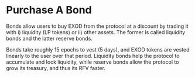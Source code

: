 # Purchase A Bond

Bonds allow users to buy EXOD from the protocol at a discount by trading it with i) liquidity (LP tokens) or ii) other assets. The former is called liquidity bonds and the latter reserve bonds.

Bonds take roughly 15 epochs to vest (5 days), and EXOD tokens are vested linearly to the user over that period. Liquidity bonds help the protocol to accumulate and lock liquidity, while reserve bonds allow the protocol to grow its treasury, and thus its RFV faster.
